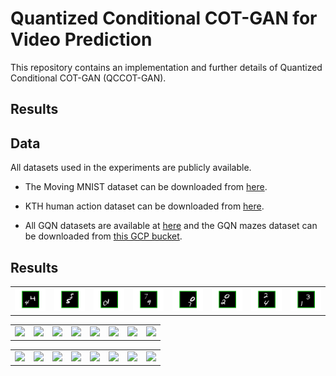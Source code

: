 # Quantized Conditional COT-GAN for Video Prediction

This repository contains an implementation and further details of Quantized Conditional COT-GAN (QCCOT-GAN).

## Results 

## Data 

All datasets used in the experiments are publicly available.  

- The Moving MNIST dataset can be downloaded from [here](http://www.cs.toronto.edu/~nitish/unsupervised_video/).

- KTH human action dataset can be downloaded from [here](https://www.csc.kth.se/cvap/actions/). 

- All GQN datasets are available at [here](https://github.com/deepmind/gqn-datasets) and the GQN mazes dataset can be downloaded from [this GCP bucket](https://console.cloud.google.com/storage/browser/gqn-dataset/mazes?pageState=(%22StorageObjectListTable%22:(%22f%22:%22%255B%255D%22))&prefix=&forceOnObjectsSortingFiltering=false). 

## Results


|                                        ||||||||
|  ---  |  ---   |   ---   |  ---   |   ---  |   ---   |  ---   | --- |
|![](./gifs/mmnist0.gif)  |  ![](./gifs/mmnist1.gif) |  ![](./gifs/mmnist2.gif) |  ![](./gifs/mmnist3.gif) |![](./gifs/mmnist4.gif) |![](./gifs/mmnist5.gif)  |  ![](./gifs/mmnist6.gif) |  ![](./gifs/mmnist7.gif)|



|                                        ||||||||
|  ---  |  ---   |   ---   |  ---   |   ---  |   ---   |  ---   | --- |
|![](./gifs/kth0.gif)  |  ![](./gifs/kth1.gif) |  ![](./gifs/kth2.gif) |  ![](./gifs/kth3.gif) |![](./gifs/kth4.gif) |![](./gifs/kth5.gif)  |  ![](./gifs/kth6.gif) |  ![](./gifs/kth7.gif)|



|                                        ||||||||
|  ---  |  ---   |   ---   |  ---   |   ---  |   ---   |  ---   | --- |
|![](./gifs/mazes0.gif)  |  ![](./gifs/mazes1.gif) |  ![](./gifs/mazes2.gif) |  ![](./gifs/mazes3.gif) |![](./gifs/mazes4.gif) |![](./gifs/mazes5.gif)  |  ![](./gifs/mazes6.gif) |  ![](./gifs/mazes7.gif)|
